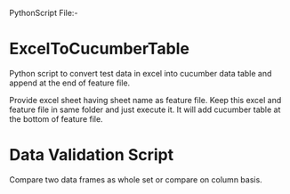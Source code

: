 PythonScript File:- 

# ExcelToCucumberTable
Python script to convert test data in excel into cucumber data table and append at the end of feature file. 

Provide excel sheet having sheet name as feature file. Keep this excel and feature file in same folder and just execute it. It will add cucumber table at the bottom of feature file.

# Data Validation Script
Compare two data frames as whole set or compare on column basis.

